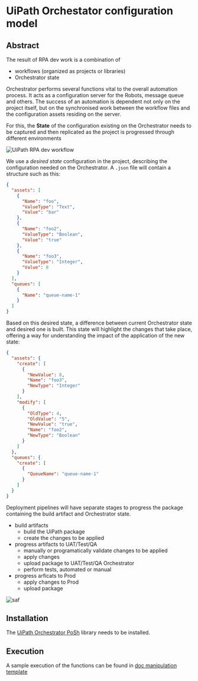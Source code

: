 # UiPath Orchestator configuration model 

## Abstract

The result of RPA dev work is a combination of
 * workflows (organized as projects or libraries)
 * Orchestrator state
 
Orchestrator performs several functions vital to the overall automation process. It acts as a configuration server for the Robots, message queue and others. The success of an automation is dependent not only on the project itself, but on the synchronised work between the workflow files and the configuration assets residing on the server. 

For this, the **State** of the configuration existing on the Orchestrator needs to be captured and then replicated as the project is progressed through different environments

![UiPath RPA dev workflow](https://www.lucidchart.com/publicSegments/view/19e7fcd2-19bc-4c7f-918c-88ca352a1b4a/image.png)

We use a _desired state_ configuration in the project, describing the configuration needed on the Orchestrator. A `.json` file will contain a structure such as this:

```json
{
  "assets": [
    {
      "Name": "foo",
      "ValueType": "Text",
      "Value": "bar"
    },
    {
      "Name": "foo2",
      "ValueType": "Boolean",
      "Value": "true"
    },
    {
      "Name": "foo3",
      "ValueType": "Integer",
      "Value": 8
    }
  ],
  "queues": [
    {
      "Name": "queue-name-1"
    }
  ]
}
```

Based on this desired state, a difference between current Orchestrator state and desired one is built. This state will highlight the changes that take place, offering a way for understanding the impact of the application of the new state:

```json
{
  "assets": {
    "create": [
      {
        "NewValue": 8,
        "Name": "foo3",
        "NewType": "Integer"
      }
    ],
    "modify": [
      {
        "OldType": 4,
        "OldValue": "5",
        "NewValue": "true",
        "Name": "foo2",
        "NewType": "Boolean"
      }
    ]
  },
  "queues": {
    "create": [
      {
        "QueueName": "queue-name-1"
      }
    ]
  }
}
```

Deployment pipelines will have separate stages to progress the package containing the build artifact and Orchestrator state. 

- build artifacts
    - build the UiPath package
    - create the changes to be applied
- progress artifacts to UAT/Test/QA
    - manually or programatically validate changes to be applied
    - apply changes
    - upload package to UAT/Test/QA Orchestrator
    - perform tests, automated or manual
- progress arficats to Prod
    - apply changes to Prod
    - upload package

![saf](https://www.lucidchart.com/publicSegments/view/0cde55ca-50e1-4c28-9ff8-82f0cce06aa2/image.png)

## Installation

The [UiPath Orchestrator PoSh](https://github.com/UiPath/orchestrator-powershell) library needs to be installed. 

## Execution

A sample execution of the functions can be found in [doc manipulation template](https://github.com/AndreiBarbuOz/uipath-doc-manipulation)
